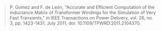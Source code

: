 > P. Gomez and F. de León, "Accurate and Efficient Computation of the Inductance Matrix of Transformer Windings for the Simulation of Very Fast Transients," in IEEE Transactions on Power Delivery, vol. 26, no. 3, pp. 1423-1431, July 2011, doi: 10.1109/TPWRD.2011.2104370.

